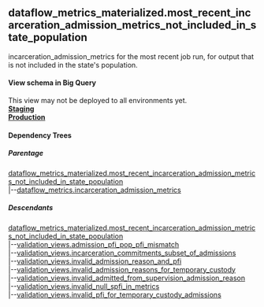 ## dataflow_metrics_materialized.most_recent_incarceration_admission_metrics_not_included_in_state_population
incarceration_admission_metrics for the most recent job run, for output that is not included in the state's population.

#### View schema in Big Query
This view may not be deployed to all environments yet.<br/>
[**Staging**](https://console.cloud.google.com/bigquery?pli=1&p=recidiviz-staging&page=table&project=recidiviz-staging&d=dataflow_metrics_materialized&t=most_recent_incarceration_admission_metrics_not_included_in_state_population)
<br/>
[**Production**](https://console.cloud.google.com/bigquery?pli=1&p=recidiviz-123&page=table&project=recidiviz-123&d=dataflow_metrics_materialized&t=most_recent_incarceration_admission_metrics_not_included_in_state_population)
<br/>

#### Dependency Trees

##### Parentage
[dataflow_metrics_materialized.most_recent_incarceration_admission_metrics_not_included_in_state_population](../dataflow_metrics_materialized/most_recent_incarceration_admission_metrics_not_included_in_state_population.md) <br/>
|--[dataflow_metrics.incarceration_admission_metrics](../../metrics/incarceration/incarceration_admission_metrics.md) <br/>


##### Descendants
[dataflow_metrics_materialized.most_recent_incarceration_admission_metrics_not_included_in_state_population](../dataflow_metrics_materialized/most_recent_incarceration_admission_metrics_not_included_in_state_population.md) <br/>
|--[validation_views.admission_pfi_pop_pfi_mismatch](../validation_views/admission_pfi_pop_pfi_mismatch.md) <br/>
|--[validation_views.incarceration_commitments_subset_of_admissions](../validation_views/incarceration_commitments_subset_of_admissions.md) <br/>
|--[validation_views.invalid_admission_reason_and_pfi](../validation_views/invalid_admission_reason_and_pfi.md) <br/>
|--[validation_views.invalid_admission_reasons_for_temporary_custody](../validation_views/invalid_admission_reasons_for_temporary_custody.md) <br/>
|--[validation_views.invalid_admitted_from_supervision_admission_reason](../validation_views/invalid_admitted_from_supervision_admission_reason.md) <br/>
|--[validation_views.invalid_null_spfi_in_metrics](../validation_views/invalid_null_spfi_in_metrics.md) <br/>
|--[validation_views.invalid_pfi_for_temporary_custody_admissions](../validation_views/invalid_pfi_for_temporary_custody_admissions.md) <br/>

